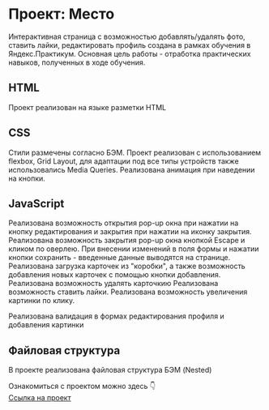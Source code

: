 # Проект: Место

Интерактивная страница с возможностью добавлять/удалять фото, ставить лайки, редактировать профиль создана в рамках обучения в Яндекс.Практикум.
Основная цель работы - отработка практических навыков, полученных в ходе обучения. 


## HTML

Проект реализован на языке разметки HTML

## CSS

Стили размечены согласно БЭМ. Проект реализован с использованием flexbox, Grid Layout, 
для адаптации под все типы устройств также использовались Media Queries. Реализована анимация при наведении на кнопки.

## JavaScript

Реализована возможность открытия pop-up окна при нажатии на кнопку редактирования и закрытия при нажатии на иконку закрытия. 
Реализована возможность закрытия pop-up окна кнопкой Escape и кликом по оверлею.
При внесении изменений в поля формы и нажатии кнопки сохранить - введенные данные выводятся на странице.
Реализована загрузка карточек из "коробки", а также возможность добавления новых карточек с помощью кнопки добавления.
Реализована возможность удалять карточкию
Реализована возможность ставить лайки.
Реализована возможность увеличения картинки по клику.

Реализована валидация в формах редактирования профиля и добавления картинки

## Файловая структура

В проекте реализована файловая структура БЭМ (Nested)

Ознакомиться с проектом можно здесь 👇  
[Ссылка на проект ](https://ryabtseva-ekaterina.github.io/mesto/index.html)


